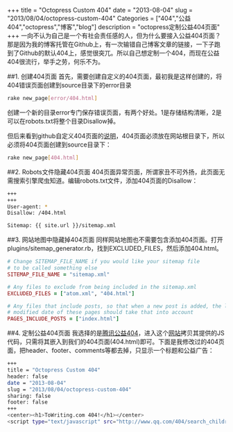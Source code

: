 +++
title = "Octopress Custom 404"
date = "2013-08-04"
slug = "2013/08/04/octopress-custom-404"
Categories = ["404","公益404","octopress","博客","blog"]
description = "octopress定制公益404页面"
+++
一向不认为自己是一个有社会责任感的人，但为什么要接入公益404页面？那是因为我的博客托管在Github上，有一次输错自己博客文章的链接，一下子跑到了Github的默认404上，感觉很突兀。所以自己想定制一个404，而现在公益404很流行，举手之劳，何乐不为。

##1. 创建404页面
首先，需要创建自定义的404页面，最初我是这样创建的，将404错误页面创建到source目录下的error目录
```bash
rake new_page[error/404.html]
```
创建一个新的目录error专门保存错误页面，有两个好处。1是存储结构清晰，2是可以在robots.txt将整个目录Disallow掉。

但后来看到github自定义404页面的[说明][1]，404页面必须放在网站根目录下，所以必须将404页面创建到source目录下：
```bash
rake new_page[404.html]
```

##2. Robots文件隐藏404页面
404页面异常页面，所谓家丑不可外扬，此页面无需搜索引擎爬虫知道。编辑robots.txt文件，添加404页面的Disallow：
```bash
+++
+++
User-agent: *
Disallow: /404.html

Sitemap: {{ site.url }}/sitemap.xml 
```
##3. 网站地图中隐藏掉404页面
同样网站地图也不需要包含添加404页面。打开plugins/sitemap_generator.rb，找到EXCLUDED_FILES，然后添加404.html。
```ruby
# Change SITEMAP_FILE_NAME if you would like your sitemap file
# to be called something else
SITEMAP_FILE_NAME = "sitemap.xml"

# Any files to exclude from being included in the sitemap.xml
EXCLUDED_FILES = ["atom.xml", "404.html"]

# Any files that include posts, so that when a new post is added, the last
# modified date of these pages should take that into account
PAGES_INCLUDE_POSTS = ["index.html"]
```

##4. 定制公益404页面
我选择的是[腾讯公益404][2]，进入这个[网站][2]拷贝其提供的JS代码，只需将其嵌入到我们的404页面(404.html)即可。下面是我修改过的404页面，把header、footer、comments等都去掉，只显示一个标题和公益广告：
```bash
+++
title = "Octopress Custom 404"
header: false
date = "2013-08-04"
slug = "2013/08/04/octopress-custom-404"
sharing: false
footer: false
+++
<center><h1>ToWriting.com 404!</h1></center>
<script type="text/javascript" src="http://www.qq.com/404/search_children.js?edition=small" charset="utf-8"></script>
```



  [1]:https://help.github.com/articles/custom-404-pages
  [2]:http://www.qq.com/404/
